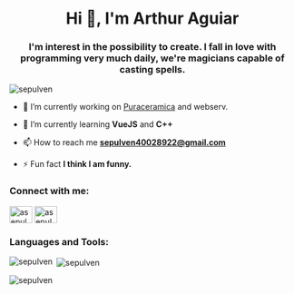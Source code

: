 <h1 align="center">Hi 👋, I'm Arthur Aguiar</h1>
<h3 align="center">I'm interest in the possibility to create. I fall in love with programming very much daily, we're magicians capable of casting spells.</h3>

<p align="left"> <img src="https://komarev.com/ghpvc/?username=sepulven&label=Profile%20views&color=1a5fb4&style=flat" alt="sepulven" /> </p>

- 🔭 I’m currently working on [Puraceramica](www.puraceramica.pt) and webserv.

- 🌱 I’m currently learning **VueJS** and **C++**

- 📫 How to reach me **sepulven40028922@gmail.com**

- ⚡ Fun fact **I think I am funny.**

<h3 align="left">Connect with me:</h3>
<p align="left">
<a href="https://twitter.com/asepulven" target="blank"><img align="center" src="https://raw.githubusercontent.com/rahuldkjain/github-profile-readme-generator/master/src/images/icons/Social/twitter.svg" alt="asepulven" height="30" width="40" /></a>
<a href="https://instagram.com/asepulven" target="blank"><img align="center" src="https://raw.githubusercontent.com/rahuldkjain/github-profile-readme-generator/master/src/images/icons/Social/instagram.svg" alt="asepulven" height="30" width="40" /></a>
</p>

<h3 align="left">Languages and Tools:</h3>

<p><img align="left" src="https://github-readme-stats.vercel.app/api/top-langs?username=sepulven&show_icons=true&theme=dark&locale=en&layout=compact" alt="sepulven" /></p>

<p>&nbsp;<img align="center" src="https://github-readme-stats.vercel.app/api?username=sepulven&show_icons=true&theme=dark&locale=en" alt="sepulven" /></p>

<p><img align="center" src="https://github-readme-streak-stats.herokuapp.com/?user=sepulven&theme=dark" alt="sepulven" /></p>

